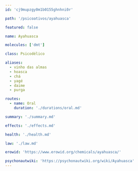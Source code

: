 ```yaml
---
id: 'cj9mupzgy0m1b0155ghnhni0r'

path: '/psicoativos/ayahuasca'

featured: false

name: Ayahuasca

molecules: ['dmt']

class: Psicodélico

aliases:
  - vinho das almas
  - hoasca
  - chá
  - yagé
  - daime
  - purga

routes:
  - name: Oral
    duration: './durations/oral.md'

summary: './summary.md'

effects: './effects.md'

health: './health.md'

law: './law.md'

erowid: 'https://www.erowid.org/chemicals/ayahuasca/'

psychonautwiki: 'https://psychonautwiki.org/wiki/Ayahuasca'
---
```

